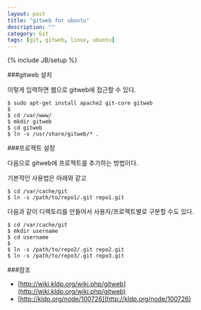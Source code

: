 ```yaml
---
layout: post
title: "gitweb for ubuntu"
description: ""
category: Git
tags: [git, gitweb, linux, ubuntu]
---
```

{% include JB/setup %}

###gitweb 설치

이렇게 입력하면 웹으로 gitweb에 접근할 수 있다.

	$ sudo apt-get install apache2 git-core gitweb
	$
	$ cd /var/www/
	$ mkdir gitweb
	$ cd gitweb
	$ ln -s /usr/share/gitweb/* .

###프로젝트 설정

다음으로 gitweb에 프로젝트를 추가하는 방법이다.

기본적인 사용법은 아래와 같고

	$ cd /var/cache/git
	$ ln -s /path/to/repo1/.git repo1.git

다음과 같이 디렉토리를 만들어서 사용자/프로젝트별로 구분할 수도 있다.

	$ cd /var/cache/git
	$ mkdir username
	$ cd username
	$
	$ ln -s /path/to/repo2/.git repo2.git
	$ ln -s /path/to/repo3/.git repo3.git

###참조

- [http://wiki.kldp.org/wiki.php/gitweb](http://wiki.kldp.org/wiki.php/gitweb)
- [http://kldp.org/node/100726](http://kldp.org/node/100726)